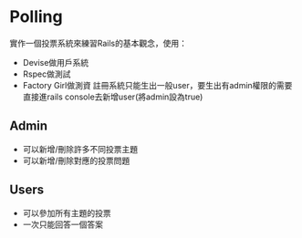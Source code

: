 # Polling
實作一個投票系統來練習Rails的基本觀念，使用：
- Devise做用戶系統
- Rspec做測試
- Factory Girl做測資
註冊系統只能生出一般user，要生出有admin權限的需要直接進rails console去新增user(將admin設為true)

## Admin
- 可以新增/刪除許多不同投票主題
- 可以新增/刪除對應的投票問題

## Users
- 可以參加所有主題的投票
- 一次只能回答一個答案

